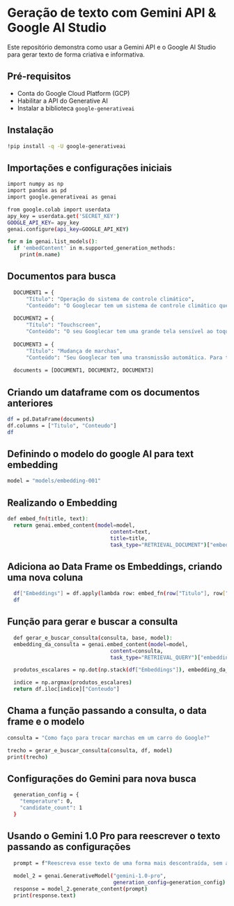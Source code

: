 # Geração de texto com Gemini API & Google AI Studio

Este repositório demonstra como usar a Gemini API e o Google AI Studio para gerar texto de forma criativa e informativa.

## Pré-requisitos

* Conta do Google Cloud Platform (GCP)
* Habilitar a API do Generative AI
* Instalar a biblioteca `google-generativeai`

## Instalação

```bash
!pip install -q -U google-generativeai
```

## Importações e configurações iniciais

```bash
import numpy as np
import pandas as pd
import google.generativeai as genai

from google.colab import userdata
apy_key = userdata.get('SECRET_KEY')
GOOGLE_API_KEY= apy_key
genai.configure(api_key=GOOGLE_API_KEY)

for m in genai.list_models():
  if 'embedContent' in m.supported_generation_methods:
    print(m.name)
```
## Documentos para busca 
```bash
  DOCUMENT1 = {
      "Título": "Operação do sistema de controle climático",
      "Conteúdo": "O Googlecar tem um sistema de controle climático que permite ajustar a temperatura e o fluxo de ar no carro. Para operar o sistema de controle climático, use os botões e botões localizados no console central.  Temperatura: O botão de temperatura controla a temperatura dentro do carro. Gire o botão no sentido horário para aumentar a temperatura ou no sentido anti-horário para diminuir a temperatura. Fluxo de ar: O botão de fluxo de ar controla a quantidade de fluxo de ar dentro do carro. Gire o botão no sentido horário para aumentar o fluxo de ar ou no sentido anti-horário para diminuir o fluxo de ar. Velocidade do ventilador: O botão de velocidade do ventilador controla a velocidade do ventilador. Gire o botão no sentido horário para aumentar a velocidade do ventilador ou no sentido anti-horário para diminuir a velocidade do ventilador. Modo: O botão de modo permite que você selecione o modo desejado. Os modos disponíveis são: Auto: O carro ajustará automaticamente a temperatura e o fluxo de ar para manter um nível confortável. Cool (Frio): O carro soprará ar frio para dentro do carro. Heat: O carro soprará ar quente para dentro do carro. Defrost (Descongelamento): O carro soprará ar quente no para-brisa para descongelá-lo."}
  
  DOCUMENT2 = {
      "Título": "Touchscreen",
      "Conteúdo": "O seu Googlecar tem uma grande tela sensível ao toque que fornece acesso a uma variedade de recursos, incluindo navegação, entretenimento e controle climático. Para usar a tela sensível ao toque, basta tocar no ícone desejado.  Por exemplo, você pode tocar no ícone \"Navigation\" (Navegação) para obter direções para o seu destino ou tocar no ícone \"Music\" (Música) para reproduzir suas músicas favoritas."}
  
  DOCUMENT3 = {
      "Título": "Mudança de marchas",
      "Conteúdo": "Seu Googlecar tem uma transmissão automática. Para trocar as marchas, basta mover a alavanca de câmbio para a posição desejada.  Park (Estacionar): Essa posição é usada quando você está estacionado. As rodas são travadas e o carro não pode se mover. Marcha à ré: Essa posição é usada para dar ré. Neutro: Essa posição é usada quando você está parado em um semáforo ou no trânsito. O carro não está em marcha e não se moverá a menos que você pressione o pedal do acelerador. Drive (Dirigir): Essa posição é usada para dirigir para frente. Low: essa posição é usada para dirigir na neve ou em outras condições escorregadias."}
  
  documents = [DOCUMENT1, DOCUMENT2, DOCUMENT3]
```
## Criando um dataframe com os documentos anteriores
```bash
df = pd.DataFrame(documents)
df.columns = ["Titulo", "Conteudo"]
df
```
## Definindo o modelo do google AI para text embedding
```bash
model = "models/embedding-001"
```
## Realizando o Embedding
```bash
def embed_fn(title, text):
  return genai.embed_content(model=model,
                                 content=text,
                                 title=title,
                                 task_type="RETRIEVAL_DOCUMENT")["embedding"]
```
## Adiciona ao Data Frame os Embeddings, criando uma nova coluna 
```bash
  df["Embeddings"] = df.apply(lambda row: embed_fn(row["Titulo"], row["Conteudo"]), axis=1)
  df
```
## Função para gerar e buscar a consulta
```bash
  def gerar_e_buscar_consulta(consulta, base, model):
  embedding_da_consulta = genai.embed_content(model=model,
                                 content=consulta,
                                 task_type="RETRIEVAL_QUERY")["embedding"]

  produtos_escalares = np.dot(np.stack(df["Embeddings"]), embedding_da_consulta)

  indice = np.argmax(produtos_escalares)
  return df.iloc[indice]["Conteudo"]
```
## Chama a função passando a consulta, o data frame e o modelo
```bash
consulta = "Como faço para trocar marchas em um carro do Google?"

trecho = gerar_e_buscar_consulta(consulta, df, model)
print(trecho)
```
## Configurações do Gemini para nova busca
```bash
  generation_config = {
    "temperature": 0,
    "candidate_count": 1
  }
```
## Usando o Gemini 1.0 Pro para reescrever o texto passando as configurações 
```bash
  prompt = f"Reescreva esse texto de uma forma mais descontraída, sem adicionar informações que não façam parte do texto: {trecho}"
  
  model_2 = genai.GenerativeModel("gemini-1.0-pro",
                                  generation_config=generation_config)
  response = model_2.generate_content(prompt)
  print(response.text)

```
